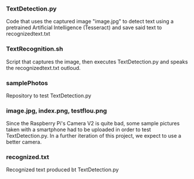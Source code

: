 ### TextDetection.py
Code that uses the captured image "image.jpg" to detect text using a pretrained Artificial Intelligence (Tesseract) and save said text to recognizedtext.txt

### TextRecognition.sh
Script that captures the image, then executes TextDetection.py and speaks the recognizedtext.txt outloud.

### samplePhotos
Repository to test TextDetection.py

### image.jpg, index.png, testflou.png
Since the Raspberry Pi's Camera V2 is quite bad, some sample pictures taken with a smartphone had to be uploaded in order to test TextDetection.py. In a further iteration of this project, we expect to use a better camera.

### recognized.txt
Recognized text produced bt TextDetection.py